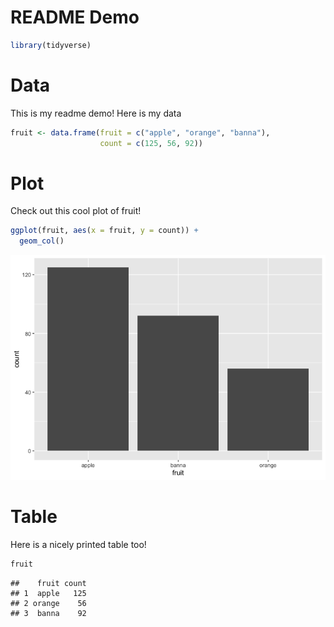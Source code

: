 README Demo
================

``` r
library(tidyverse)
```

# Data

This is my readme demo! Here is my data

``` r
fruit <- data.frame(fruit = c("apple", "orange", "banna"),
                    count = c(125, 56, 92))
```

# Plot

Check out this cool plot of fruit!

``` r
ggplot(fruit, aes(x = fruit, y = count)) +
  geom_col()
```

![](README_files/figure-gfm/unnamed-chunk-3-1.png)<!-- -->

# Table

Here is a nicely printed table too!

``` r
fruit
```

    ##    fruit count
    ## 1  apple   125
    ## 2 orange    56
    ## 3  banna    92
